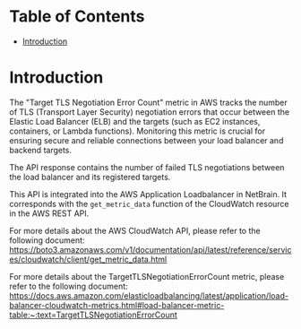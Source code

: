 # Table of Contents
- [Introduction](#introduction)


# Introduction <a name="introduction"></a>
The "Target TLS Negotiation Error Count" metric in AWS tracks the number of TLS (Transport Layer Security) negotiation errors that occur between the Elastic Load Balancer (ELB) and the targets (such as EC2 instances, containers, or Lambda functions). Monitoring this metric is crucial for ensuring secure and reliable connections between your load balancer and backend targets.

The API response contains the number of failed TLS negotiations between the load balancer and its registered targets.



This API is integrated into the AWS Application Loadbalancer in NetBrain. It corresponds with the `get_metric_data` function of the CloudWatch resource in the AWS REST API.





For more details about the AWS CloudWatch API, please refer to the following document: https://boto3.amazonaws.com/v1/documentation/api/latest/reference/services/cloudwatch/client/get_metric_data.html

For more details about the TargetTLSNegotiationErrorCount metric, please refer to the following document: https://docs.aws.amazon.com/elasticloadbalancing/latest/application/load-balancer-cloudwatch-metrics.html#load-balancer-metric-table:~:text=TargetTLSNegotiationErrorCount

